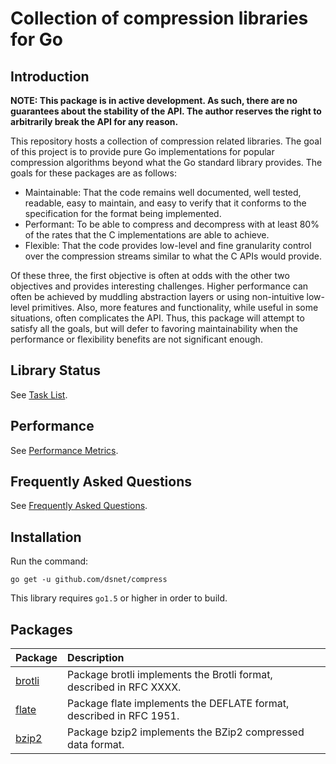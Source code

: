 # Collection of compression libraries for Go #

## Introduction ##

**NOTE: This package is in active development. As such, there are no guarantees about the stability of the API. The author reserves the right to arbitrarily break the API for any reason.** 

This repository hosts a collection of compression related libraries. The goal of this project is to provide pure Go implementations for popular compression algorithms beyond what the Go standard library provides. The goals for these packages are as follows:
* Maintainable: That the code remains well documented, well tested, readable, easy to maintain, and easy to verify that it conforms to the specification for the format being implemented.
* Performant: To be able to compress and decompress with at least 80% of the rates that the C implementations are able to achieve.
* Flexible: That the code provides low-level and fine granularity control over the compression streams similar to what the C APIs would provide.

Of these three, the first objective is often at odds with the other two objectives and provides interesting challenges. Higher performance can often be achieved by muddling abstraction layers or using non-intuitive low-level primitives. Also, more features and functionality, while useful in some situations, often complicates the API. Thus, this package will attempt to satisfy all the goals, but will defer to favoring maintainability when the performance or flexibility benefits are not significant enough.


## Library Status ##

See [Task List](https://github.com/dsnet/compress/wiki/Task-List).


## Performance  ##

See [Performance Metrics](https://github.com/dsnet/compress/wiki/Performance-Metrics).


## Frequently Asked Questions ##

See [Frequently Asked Questions](https://github.com/dsnet/compress/wiki/Frequently-Asked-Questions).

## Installation ##

Run the command:

```go get -u github.com/dsnet/compress```

This library requires ```go1.5``` or higher in order to build.


## Packages ##

| Package | Description |
| :------ | :---------- |
| [brotli](http://godoc.org/github.com/dsnet/compress/brotli) | Package brotli implements the Brotli format, described in RFC XXXX. |
| [flate](http://godoc.org/github.com/dsnet/compress/flate) | Package flate implements the DEFLATE format, described in RFC 1951. |
| [bzip2](http://godoc.org/github.com/dsnet/compress/bzip2) | Package bzip2 implements the BZip2 compressed data format. |
